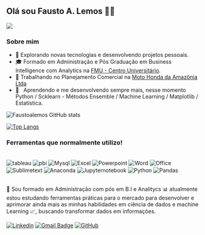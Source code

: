 ## Olá sou Fausto A. Lemos 🚀👋

![](https://komarev.com/ghpvc/?username=faustoalemos&color=006bed)

<h3>Sobre mim</h3>

- 🤔 Explorando novas tecnologias e desenvolvendo projetos pessoais.
- 🎓 Formado em Administração e Pós Graduação em Business Intelligence com Analytics na <a href=https://portal.fmu.br/cursos/pos-graduacao/business-intelligence-com-analytics/>FMU - Centro Universitário</a>.
- 💼 Trabalhando no Planejamento Comercial na <a href=https://www.honda.com.br/institucional/honda-no-brasil>Moto Honda da Amazônia Ltda</a>
- 🌱 &nbsp; Aprendendo e me desenvolvendo sempre mais, nesse momento Python / Scklearn - Métodos Ensemble / Machine Learning / Matplotlib / Estatística.

<!-- 
[![linkedin](https://img.shields.io/badge/LinkedIn-0077B5?style=for-the-badge&logo=linkedin&logoColor=white)](https://www.linkedin.com/faustoalemos)
-->
![Faustoalemos GitHub stats](https://github-readme-stats.vercel.app/api?username=Faustoalemos&show_icons=true&theme=tokyonight)

<!-- 
Abaixo seria o gráfico com as ferramentas que utilizo, como ainda não tenho projeto, vou deixar somente em texto, para utilizar posteriormente retirar o <!-- e o final também.
-->
[![Top Langs](https://github-readme-stats.vercel.app/api/top-langs/?username=Faustoalemos)](https://github.com/Faustoalemos/github-readme-stats)


### Ferramentas que normalmente utilizo!
<div style="display: inline_block"><br/>
   <img align="center" alt="tableau" src="https://img.shields.io/badge/Tableau-E97627?style=for-the-badge&logo=Tableau&logoColor=white" />
   <img align="center" alt="pbi" src="https://img.shields.io/badge/power_bi-F2C811?style=for-the-badge&logo=powerbi&logoColor=black" />
   <img align="center" alt="Mysql" src="https://img.shields.io/badge/MySQL-005C84?style=for-the-badge&logo=mysql&logoColor=white" />
   <img align="center" alt="Excel" src="https://img.shields.io/badge/Microsoft_Excel-217346?style=for-the-badge&logo=microsoft-excel&logoColor=white" />
   <img align="center" alt="Powerpoint" src="https://img.shields.io/badge/Microsoft_PowerPoint-B7472A?style=for-the-badge&logo=microsoft-powerpoint&logoColor=white" />
   <img align="center" alt="Word" src="https://img.shields.io/badge/Microsoft_Word-2B579A?style=for-the-badge&logo=microsoft-word&logoColor=white" />
   <img align="center" alt="Office" src="https://img.shields.io/badge/Microsoft_Office-D83B01?style=for-the-badge&logo=microsoft-office&logoColor=white" />    
   <img align="center" alt="Sublimetext" src="https://img.shields.io/badge/sublime_text-%23575757.svg?&style=for-the-badge&logo=sublime-text&logoColor=important" />   
   <img align="center" alt="Anaconda" src="https://img.shields.io/badge/Anaconda-%2344A833.svg?style=for-the-badge&logo=anaconda&logoColor=white" />  
   <img align="center" alt="Jupyternotebook" src="https://img.shields.io/badge/jupyter-%23FA0F00.svg?style=for-the-badge&logo=jupyter&logoColor=white" />  
   <img align="center" alt="Python" src="https://img.shields.io/badge/python-3670A0?style=for-the-badge&logo=python&logoColor=ffdd54" />  
   <img align="center" alt="Pandas" src="https://img.shields.io/badge/pandas-%23150458.svg?style=for-the-badge&logo=pandas&logoColor=white" />  
</div> <br/>

🚀 Sou formado em Administração com pós em B.I e Analitycs 📊 atualmente estou estudando ferramentas práticas para o mercado para desenvolver e aprimorar ainda mais as minhas habilidades em ciência de dados e machine Learning 📈, buscando transformar dados em informações.

[![Linkedin](https://img.shields.io/badge/-faustoalemos-blue?style=flat-square&logo=Linkedin&logoColor=white&link=https://www.linkedin.com/in/faustoalemos)](https://www.linkedin.com/in/faustoalemos)
[![Gmail Badge](https://img.shields.io/badge/-faustoalemos@email.com-006bed?style=flat-square&logo=Gmail&logoColor=white&link=mailto:faustoalemos@gmail.com)](mailto:SEU-EMAIL)
[![GitHub](https://img.shields.io/github/followers/faustoalemos?label=follow&style=social)](https://github.com/Faustoalemos)




<!--
**Faustoalemos/Faustoalemos** is a ✨ _special_ ✨ repository because its `README.md` (this file) appears on your GitHub profile.

Here are some ideas to get you started:

- 🔭 I’m currently working on ...
- 🌱 I’m currently learning ...
- 👯 I’m looking to collaborate on ...
- 🤔 I’m looking for help with ...
- 💬 Ask me about ...
- 📫 How to reach me: ...
- 😄 Pronouns: ...
- ⚡ Fun fact: ...
-->

